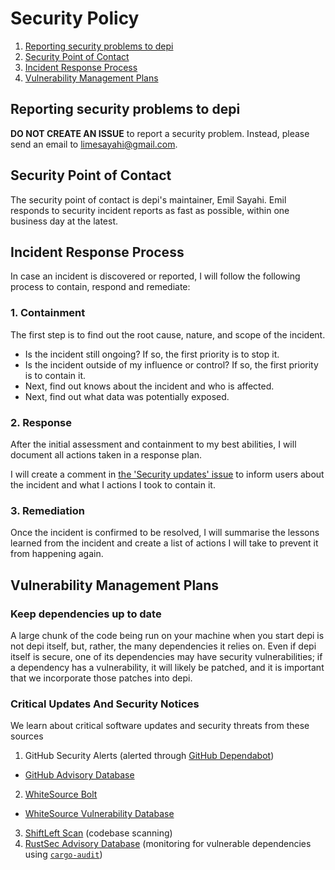 # Security Policy

1. [Reporting security problems to depi](#reporting)
2. [Security Point of Contact](#contact)
3. [Incident Response Process](#process)
4. [Vulnerability Management Plans](#vulnerability-management)

<a name="reporting"></a>
## Reporting security problems to depi

**DO NOT CREATE AN ISSUE** to report a security problem. Instead, please
send an email to [limesayahi@gmail.com](mailto:limesayahi@gmail.com).

<a name="contact"></a>
## Security Point of Contact

The security point of contact is depi's maintainer, Emil Sayahi. Emil responds to security
incident reports as fast as possible, within one business day at the latest.

<a name="process"></a>
## Incident Response Process

In case an incident is discovered or reported, I will follow the following
process to contain, respond and remediate:

### 1. Containment

The first step is to find out the root cause, nature, and scope of the incident.

- Is the incident still ongoing? If so, the first priority is to stop it.
- Is the incident outside of my influence or control? If so, the first priority is to contain it.
- Next, find out knows about the incident and who is affected.
- Next, find out what data was potentially exposed.

### 2. Response

After the initial assessment and containment to my best abilities, I will
document all actions taken in a response plan.

I will create a comment in [the 'Security updates' issue](https://github.com/Dirout/depi/issues/10) to inform users about
the incident and what I actions I took to contain it.

### 3. Remediation

Once the incident is confirmed to be resolved, I will summarise the lessons
learned from the incident and create a list of actions I will take to prevent
it from happening again.

<a name="vulnerability-management"></a>
## Vulnerability Management Plans

### Keep dependencies up to date

A large chunk of the code being run on your machine when you start depi is not depi itself, 
but, rather, the many dependencies it relies on. Even if depi itself is secure, one of its dependencies may
have security vulnerabilities; if a dependency has a vulnerability, it will likely be patched, and it is important
that we incorporate those patches into depi.

### Critical Updates And Security Notices

We learn about critical software updates and security threats from these sources

1. GitHub Security Alerts (alerted through [GitHub Dependabot](https://docs.github.com/en/free-pro-team@latest/github/managing-security-vulnerabilities/about-github-dependabot-security-updates))
  - [GitHub Advisory Database](https://github.com/advisories)
2. [WhiteSource Bolt](https://www.whitesourcesoftware.com/free-developer-tools/bolt)
  - [WhiteSource Vulnerability Database](https://www.whitesourcesoftware.com/vulnerability-database/)
3. [ShiftLeft Scan](https://www.shiftleft.io/scan/) (codebase scanning)
4. [RustSec Advisory Database](https://rustsec.org/) (monitoring for vulnerable dependencies using [`cargo-audit`](https://github.com/RustSec/cargo-audit))

